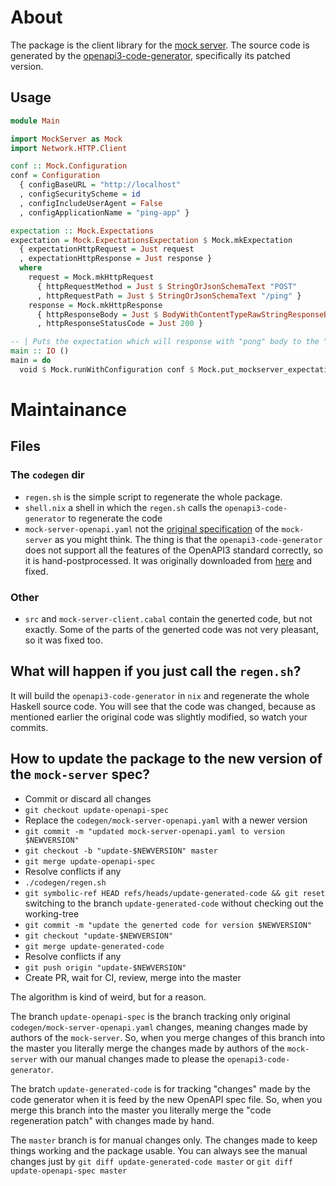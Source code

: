# About

The package is the client library for the [mock server](https://www.mock-server.com/). The source code is
generated by the [openapi3-code-generator](https://hackage.haskell.org/package/openapi3-code-generator), specifically its patched version.

## Usage

``` haskell
module Main

import MockServer as Mock
import Network.HTTP.Client

conf :: Mock.Configuration
conf = Configuration
  { configBaseURL = "http://localhost"
  , configSecurityScheme = id
  , configIncludeUserAgent = False
  , configApplicationName = "ping-app" }

expectation :: Mock.Expectations
expectation = Mock.ExpectationsExpectation $ Mock.mkExpectation
  { expectationHttpRequest = Just request
  , expectationHttpResponse = Just response }
  where
    request = Mock.mkHttpRequest
      { httpRequestMethod = Just $ StringOrJsonSchemaText "POST"
      , httpRequestPath = Just $ StringOrJsonSchemaText "/ping" }
    response = Mock.mkHttpResponse
      { httpResponseBody = Just $ BodyWithContentTypeRawStringResponseBody "pong"
      , httpResponseStatusCode = Just 200 }

-- | Puts the expectation which will response with "pong" body to the "POST /ping" request
main :: IO ()
main = do
  void $ Mock.runWithConfiguration conf $ Mock.put_mockserver_expectation expectation
```

# Maintainance

## Files

### The `codegen` dir

* `regen.sh` is the simple script to regenerate the whole package.
* `shell.nix` a shell in which the `regen.sh` calls the `openapi3-code-generator` to regenerate the code
* `mock-server-openapi.yaml` not the [original specification](https://app.swaggerhub.com/apis/jamesdbloom/mock-server-openapi) of the `mock-server` as you might
  think. The thing is that the `openapi3-code-generator` does not support all the features of the
  OpenAPI3 standard correctly, so it is hand-postprocessed. It was originally downloaded from
  [here](https://app.swaggerhub.com/apis/jamesdbloom/mock-server-openapi/5.13.x) and fixed.

### Other

* `src` and `mock-server-client.cabal` contain the generted code, but not exactly. Some of the parts
  of the generted code was not very pleasant, so it was fixed too.

## What will happen if you just call the `regen.sh`?

It will build the `openapi3-code-generator` in `nix` and regenerate the whole
Haskell source code. You will see that the code was changed, because as
mentioned earlier the original code was slightly modified, so watch your commits.

## How to update the package to the new version of the `mock-server` spec?

* Commit or discard all changes
* `git checkout update-openapi-spec`
* Replace the `codegen/mock-server-openapi.yaml` with a newer version
* `git commit -m "updated mock-server-openapi.yaml to version $NEWVERSION"`
* `git checkout -b "update-$NEWVERSION" master`
* `git merge update-openapi-spec`
* Resolve conflicts if any
* `./codegen/regen.sh`
* `git symbolic-ref HEAD refs/heads/update-generated-code && git reset`
  switching to the branch `update-generated-code` without checking out the working-tree
* `git commit -m "update the generted code for version $NEWVERSION"`
* `git checkout "update-$NEWVERSION"`
* `git merge update-generated-code`
* Resolve conflicts if any
* `git push origin "update-$NEWVERSION"`
* Create PR, wait for CI, review, merge into the master

The algorithm is kind of weird, but for a reason.

The branch `update-openapi-spec` is the branch tracking only original
`codegen/mock-server-openapi.yaml` changes, meaning changes made by authors of the
`mock-server`. So, when you merge changes of this branch into the master you literally merge the
changes made by authors of the `mock-server` with our manual changes made to please the
`openapi3-code-generator`.

The bratch `update-generated-code` is for tracking "changes" made by the code generator when it is
feed by the new OpenAPI spec file. So, when you merge this branch into the master you literally
merge the "code regeneration patch" with changes made by hand.

The `master` branch is for manual changes only. The changes made to keep things working and the
package usable. You can always see the manual changes just by `git diff update-generated-code
master` or `git diff update-openapi-spec master`
